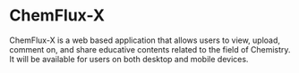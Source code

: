 # ChemFlux-X
ChemFlux-X is a web based application that allows users to view, upload, comment on, and share educative contents related to the field of Chemistry. It will be available for users on both desktop and mobile devices.
